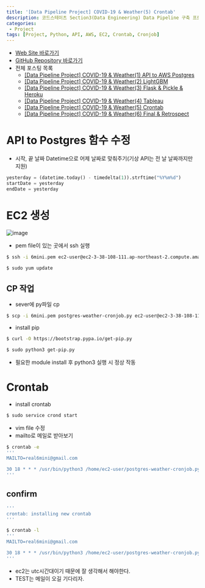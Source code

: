 ```yaml
---
title: '[Data Pipeline Project] COVID-19 & Weather(5) Crontab'
description: 코드스테이츠 Section3(Data Engineering) Data Pipeline 구축 프로젝트 AWS EC2 이용 Cronjob 생성 후 기상데이터 수집 자동화
categories:
 - Project
tags: [Project, Python, API, AWS, EC2, Crontab, Cronjob]
---
```


- [Web Site 바로가기](https://cother.herokuapp.com/)
- [GitHub Repository 바로가기](https://github.com/6mini/CO-THER-19)
- 전체 포스팅 목록
    - [[Data Pipeline Project] COVID-19 & Weather(1) API to AWS Postgres](https://6mini.github.io/project/2021/10/06/Cother/)
    - [[Data Pipeline Project] COVID-19 & Weather(2) LightGBM](https://6mini.github.io/project/2021/10/07/Cother2/)
    - [[Data Pipeline Project] COVID-19 & Weather(3) Flask & Pickle & Heroku](https://6mini.github.io/project/2021/10/08/Cother3/)
    - [[Data Pipeline Project] COVID-19 & Weather(4) Tableau](https://6mini.github.io/project/2021/10/09/Cother4/)
    - [[Data Pipeline Project] COVID-19 & Weather(5) Crontab](https://6mini.github.io/project/2021/10/10/Cother5/)
    - [[Data Pipeline Project] COVID-19 & Weather(6) Final & Retrospect](https://6mini.github.io/project/2021/10/11/Cother6/)

# API to Postgres 함수 수정
- 시작, 끝 날짜 Datetime으로 어제 날짜로 맞춰주기(기상 API는 전 날 날짜까지만 지원)

```py
yesterday = (datetime.today() - timedelta(1)).strftime("%Y%m%d")
startDate = yesterday
endDate = yesterday
```

# EC2 생성

![image](https://user-images.githubusercontent.com/79494088/136694308-e343f233-808a-4fe3-be34-b9a7bb3db264.png)

- pem file이 있는 곳에서 ssh 실행

```sh
$ ssh -i 6mini.pem ec2-user@ec2-3-38-108-111.ap-northeast-2.compute.amazonaws.com

$ sudo yum update
```

## CP 작업
- sever에 py파일 cp

```sh
$ scp -i 6mini.pem postgres-weather-cronjob.py ec2-user@ec2-3-38-108-111.ap-northeast-2.compute.amazonaws.com:~/
```

- install pip

```sh
$ curl -O https://bootstrap.pypa.io/get-pip.py

$ sudo python3 get-pip.py
```

- 필요한 module install 후 python3 실행 시 정상 작동

# Crontab
- install crontab 

```sh
$ sudo service crond start
```

- vim file 수정
- mailto로 메일로 받아보기

```sh
$ crontab -e
'''
MAILTO=real6mini@gmail.com 

30 18 * * * /usr/bin/python3 /home/ec2-user/postgres-weather-cronjob.py
'''
```

## confirm

```sh
'''
crontab: installing new crontab
'''

$ crontab -l
'''
MAILTO=real6mini@gmail.com

30 18 * * * /usr/bin/python3 /home/ec2-user/postgres-weather-cronjob.py
'''
```

- ec2는 utc시간대이기 때문에 잘 생각해서 해야한다.
- TEST는 메일이 오길 기다리자.